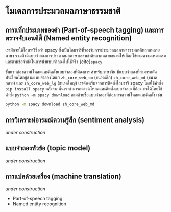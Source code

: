# โมเดลการประมวลผลภาษาธรรมชาติ


## การแท็กประเภทของคำ (Part-of-speech tagging) และการตรวจจับเอนติตี้ (Named entity recognition)

 เรามักจะใช้ไลบรารีชื่อว่า spacy ซึ่งเป็นไลบรารีที่รองรับการประมวลผลภาษาธรรมชาติหลากหลายภาษา รวมถึงมีแบบจำลองการประมวลผลภาษาธรรมชาติหลากหลายขนาดให้เลือกใช้ตามความเหมาะสม และตามข้อจำกัดในการนำแบบจำลองไปใช้จริง  {cite}`spacy`

ขั้นแรกต้องดาวน์โหลดและติดตั้งแบบจำลองที่ต้องการ สำหรับภาษาจีน มีแบบจำลองที่สามารถตัดประโยคได้อยู่สามแบบจำลองได้แก่ `zh_core_web_sm` (ขนาดเล็ก) `zh_core_web_md` (ขนาดกลาง) และ  `zh_core_web_lg` (ขนาดใหญ่) เราต้องเริ่มจากการติดตั้งไลบรารี spacy โดยใช้คำสั่ง `pip install spacy` หลังจากนั้นเราสามารถดาวน์โหลดและติดตั้งแบบจำลองที่ต้องการได้โดยใช้คำสั่ง `python -m spacy download` ตามด้วยชื่อแบบจำลองที่ต้องการดาวน์โหลดและติดตั้ง เช่น

```bash
python -m spacy download zh_core_web_md
```



## การวิเคราะห์อารมณ์ความรู้สึก (sentiment analysis)

*under construction*

## แบบจำลองหัวข้อ (topic model)

*under construction*

## การแปลด้วยเครื่อง (machine translation)

*under construction*


- Part-of-speech tagging
- Named entity recognition